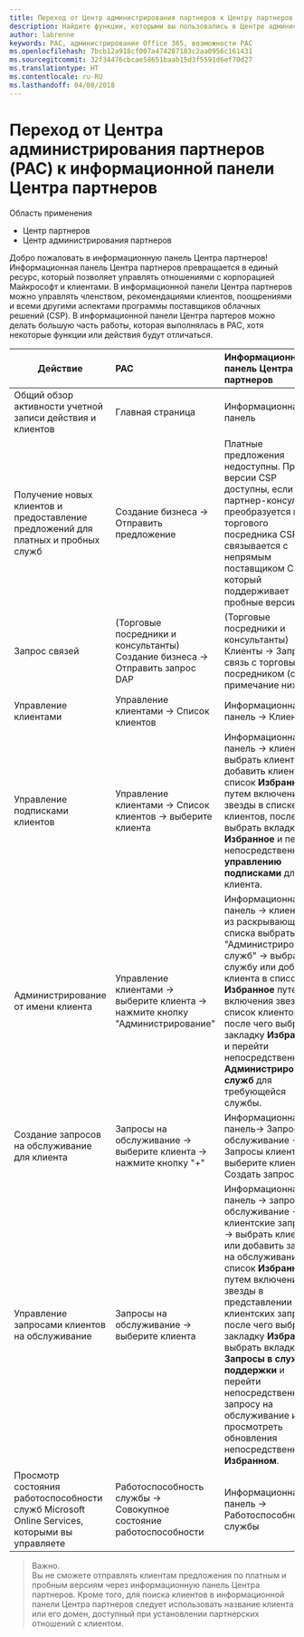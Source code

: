 ```yaml
---
title: Переход от Центр администрирования партнеров к Центру партнеров
description: Найдите функции, которыми вы пользовались в Центре администрирования партнеров, в Центре партнеров
author: labrenne
keywords: PAC, администрирование Office 365, возможности PAC
ms.openlocfilehash: 7bcb12a918cf007a474287183c2aa0956c161431
ms.sourcegitcommit: 32f34476cbcae58651baab15d3f5591d6ef70d27
ms.translationtype: HT
ms.contentlocale: ru-RU
ms.lasthandoff: 04/08/2018
---
```

# <a name="moving-from-partner-admin-center-pac-to-the-partner-dashboard"></a>Переход от Центра администрирования партнеров (PAC) к информационной панели Центра партнеров

Область применения
- Центр партнеров
- Центр администрирования партнеров

Добро пожаловать в информационную панель Центра партнеров! Информационная панель Центра партнеров превращается в единый ресурс, который позволяет управлять отношениями с корпорацией Майкрософт и клиентами. В информационной панели Центра партнеров можно управлять членством, рекомендациями клиентов, поощрениями и всеми другими аспектами программы поставщиков облачных решений (CSP). В информационной панели Центра партеров можно делать большую часть работы, которая выполнялась в PAC, хотя некоторые функции или действия будут отличаться. 


|**Действие**   |**PAC**   |**Информационная панель Центра партнеров**   |
|--------------|:--------------|:---------------|
|Общий обзор активности учетной записи действия и клиентов|Главная страница|Информационная панель|
|Получение новых клиентов и предоставление предложений для платных и пробных служб|Создание бизнеса -> Отправить предложение|Платные предложения недоступны. Пробные версии CSP доступны, если партнер-консультант преобразуется в торгового посредника CSP и связывается с непрямым поставщиком CSP, который поддерживает пробные версии. |
|Запрос связей|(Торговые посредники и консультанты) Создание бизнеса -> Отправить запрос DAP|(Торговые посредники и консультанты) Клиенты -> Запросить связь с торговым посредником (см. примечание ниже)|
|Управление клиентами|Управление клиентами -> Список клиентов|Информационная панель -> Клиенты|
|Управление подписками клиентов|Управление клиентами -> Список клиентов -> выберите клиента|Информационная панель -> клиенты -> выбрать клиента или добавить клиента в список **Избранное** путем включения звезды в списке клиентов, после чего выбрать вкладку **Избранное** и перейти непосредственно к **управлению подписками** для клиента.|
|Администрирование от имени клиента|Управление клиентами -> выберите клиента -> нажмите кнопку "Администрирование"|Информационная панель -> клиенты -> из раскрывающегося списка выбрать "Администрирование служб" -> выбрать службу или добавить клиента в список **Избранное** путем включения звезды в список клиентов, после чего выбрать закладку **Избранное** и перейти непосредственно к **Администрированию служб** для требующейся службы.|
|Создание запросов на обслуживание для клиента|Запросы на обслуживание -> выберите клиента -> нажмите кнопку "+" | Информационная панель-> Запросы на обслуживание -> Запросы клиента -> выберите клиента -> Создать запрос|
|Управление запросами клиентов на обслуживание| Запросы на обслуживание -> выберите клиента|Информационная панель -> запросы на обслуживание -> клиентские запросы -> выбрать клиента или добавить запрос на обслуживание в список **Избранное** путем включения звезды в представлении клиентских запросов, после чего выбрать закладку **Избранное**, выбрать вкладку **Запросы в службу поддержки** и перейти непосредственно к запросу на обслуживание или просмотреть обновления непосредственно в **Избранном**.|
|Просмотр состояния работоспособности служб Microsoft Online Services, которыми вы управляете|Работоспособность службы -> Совокупное состояние работоспособности|Информационная панель -> Работоспособность службы|

>Важно.<br>
Вы не сможете отправлять клиентам предложения по платным и пробным версиям через информационную панель Центра партнеров. Кроме того, для поиска клиентов в информационной панели Центра партнеров следует использовать название клиента или его домен, доступный при установлении партнерских отношений с клиентом.